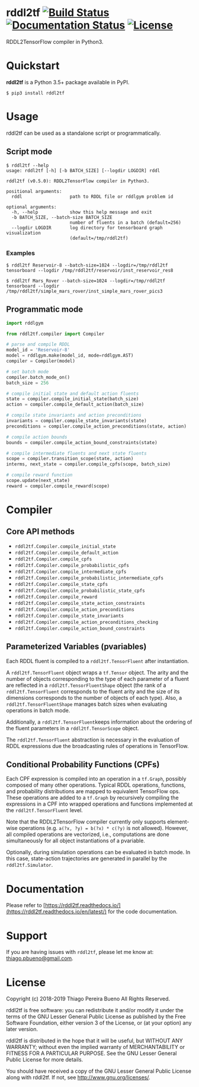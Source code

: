 # rddl2tf [![Build Status](https://travis-ci.org/thiagopbueno/rddl2tf.svg?branch=master)](https://travis-ci.org/thiagopbueno/rddl2tf) [![Documentation Status](https://readthedocs.org/projects/rddl2tf/badge/?version=latest)](https://rddl2tf.readthedocs.io/en/latest/?badge=latest) [![License](https://img.shields.io/aur/license/yaourt.svg)](https://github.com/thiagopbueno/rddl2tf/blob/master/LICENSE)

RDDL2TensorFlow compiler in Python3.

# Quickstart

**rddl2tf** is a Python 3.5+ package available in PyPI.

```text
$ pip3 install rddl2tf
```


# Usage

rddl2tf can be used as a standalone script or programmatically.


## Script mode

```text
$ rddl2tf --help
usage: rddl2tf [-h] [-b BATCH_SIZE] [--logdir LOGDIR] rddl

rddl2tf (v0.5.0): RDDL2TensorFlow compiler in Python3.

positional arguments:
  rddl                  path to RDDL file or rddlgym problem id

optional arguments:
  -h, --help            show this help message and exit
  -b BATCH_SIZE, --batch-size BATCH_SIZE
                        number of fluents in a batch (default=256)
  --logdir LOGDIR       log directory for tensorboard graph visualization
                        (default=/tmp/rddl2tf)
```

### Examples

```text
$ rddl2tf Reservoir-8 --batch-size=1024 --logdir=/tmp/rddl2tf
tensorboard --logdir /tmp/rddl2tf/reservoir/inst_reservoir_res8
```

```text
$ rddl2tf Mars_Rover --batch-size=1024 --logdir=/tmp/rddl2tf
tensorboard --logdir /tmp/rddl2tf/simple_mars_rover/inst_simple_mars_rover_pics3
```


## Programmatic mode

```python
import rddlgym

from rddl2tf.compiler import Compiler

# parse and compile RDDL
model_id = 'Reservoir-8'
model = rddlgym.make(model_id, mode=rddlgym.AST)
compiler = Compiler(model)

# set batch mode
compiler.batch_mode_on()
batch_size = 256

# compile initial state and default action fluents
state = compiler.compile_initial_state(batch_size)
action = compiler.compile_default_action(batch_size)

# compile state invariants and action preconditions
invariants = compiler.compile_state_invariants(state)
preconditions = compiler.compile_action_preconditions(state, action)

# compile action bounds
bounds = compiler.compile_action_bound_constraints(state)

# compile intermediate fluents and next state fluents
scope = compiler.transition_scope(state, action)
interms, next_state = compiler.compile_cpfs(scope, batch_size)

# compile reward function
scope.update(next_state)
reward = compiler.compile_reward(scope)
```


# Compiler

## Core API methods

- `rddl2tf.Compiler.compile_initial_state`
- `rddl2tf.Compiler.compile_default_action`
- `rddl2tf.Compiler.compile_cpfs`
- `rddl2tf.Compiler.compile_probabilistic_cpfs`
- `rddl2tf.Compiler.compile_intermediate_cpfs`
- `rddl2tf.Compiler.compile_probabilistic_intermediate_cpfs`
- `rddl2tf.Compiler.compile_state_cpfs`
- `rddl2tf.Compiler.compile_probabilistic_state_cpfs`
- `rddl2tf.Compiler.compile_reward`
- `rddl2tf.Compiler.compile_state_action_constraints`
- `rddl2tf.Compiler.compile_action_preconditions`
- `rddl2tf.Compiler.compile_state_invariants`
- `rddl2tf.Compiler.compile_action_preconditions_checking`
- `rddl2tf.Compiler.compile_action_bound_constraints`


## Parameterized Variables (pvariables)

Each RDDL fluent is compiled to a ``rddl2tf.TensorFluent`` after instantiation.

A ``rddl2tf.TensorFluent`` object wraps a ``tf.Tensor`` object. The arity and the number of objects corresponding to the type of each parameter of a fluent are reflected in a ``rddl2tf.TensorFluentShape`` object (the rank of a ``rddl2tf.TensorFluent`` corresponds to the fluent arity and the size of its dimensions corresponds to the number of objects of each type). Also, a ``rddl2tf.TensorFluentShape`` manages batch sizes when evaluating operations in batch mode.

Additionally, a ``rddl2tf.TensorFluent``keeps information about the ordering of the fluent parameters in a ``rddl2tf.TensorScope`` object.

The ``rddl2tf.TensorFluent`` abstraction is necessary in the evaluation of RDDL expressions due the broadcasting rules of operations in TensorFlow.


## Conditional Probability Functions (CPFs)

Each CPF expression is compiled into an operation in a ``tf.Graph``, possibly composed of many other operations. Typical RDDL operations, functions, and probability distributions are mapped to equivalent TensorFlow ops. These operations are added to a ``tf.Graph`` by recursively compiling the expressions in a CPF into wrapped operations and functions implemented at the ``rddl2tf.TensorFluent`` level.

Note that the RDDL2TensorFlow compiler currently only supports element-wise operations (e.g. ``a(?x, ?y) = b(?x) * c(?y)`` is not allowed). However, all compiled operations are vectorized, i.e., computations are done simultaneously for all object instantiations of a pvariable.

Optionally, during simulation operations can be evaluated in batch mode. In this case, state-action trajectories are generated in parallel by the ``rddl2tf.Simulator``.


# Documentation

Please refer to [https://rddl2tf.readthedocs.io/](https://rddl2tf.readthedocs.io/en/latest/) for the code documentation.


# Support

If you are having issues with ``rddl2tf``, please let me know at: [thiago.pbueno@gmail.com](mailto://thiago.pbueno@gmail.com).


# License

Copyright (c) 2018-2019 Thiago Pereira Bueno All Rights Reserved.

rddl2tf is free software: you can redistribute it and/or modify it
under the terms of the GNU Lesser General Public License as published by
the Free Software Foundation, either version 3 of the License, or (at
your option) any later version.

rddl2tf is distributed in the hope that it will be useful, but
WITHOUT ANY WARRANTY; without even the implied warranty of
MERCHANTABILITY or FITNESS FOR A PARTICULAR PURPOSE. See the GNU Lesser
General Public License for more details.

You should have received a copy of the GNU Lesser General Public License
along with rddl2tf. If not, see http://www.gnu.org/licenses/.
